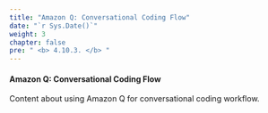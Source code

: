 ```yaml
---
title: "Amazon Q: Conversational Coding Flow"
date: "`r Sys.Date()`"
weight: 3
chapter: false
pre: " <b> 4.10.3. </b> "
---
```


#### Amazon Q: Conversational Coding Flow

Content about using Amazon Q for conversational coding workflow.
